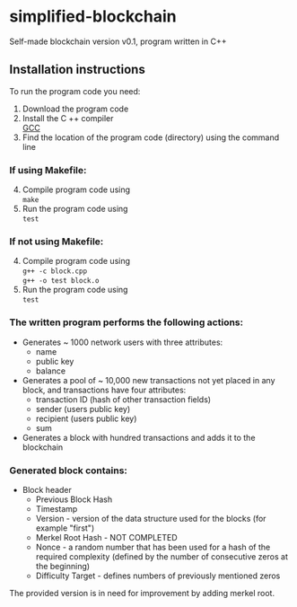 # simplified-blockchain

Self-made blockchain version v0.1, 
program written in C++ 

## Installation instructions
To run the program code you need:

1. Download the program code
2. Install the C ++ compiler
 <br />[GCC](https://gcc.gnu.org/)
3. Find the location of the program code (directory) using the command line

### If using Makefile:

4. Compile program code using
   <br /> `make` 
5. Run the program code using
   <br /> `test` 
   
### If not using Makefile:

4. Compile program code using
   <br /> `g++ -c block.cpp` 
   <br /> `g++ -o test block.o` 
5. Run the program code using
   <br /> `test` 

### The written program performs the following actions:
* Generates ~ 1000 network users with three attributes:
  * name
  * public key
  * balance
* Generates a pool of ~ 10,000 new transactions not yet placed in any block, and transactions have four attributes:
  * transaction ID (hash of other transaction fields)
  * sender (users public key)
  * recipient (users public key)
  * sum
* Generates a block with hundred transactions and adds it to the blockchain

### Generated block contains:
* Block header
  * Previous Block Hash
  * Timestamp
  * Version - version of the data structure used for the blocks (for example "first")
  * Merkel Root Hash - NOT COMPLETED
  * Nonce - a random number that has been used for a hash of the required complexity (defined by the number of consecutive zeros at the beginning)
  * Difficulty Target - defines numbers of previously mentioned zeros
  
The provided version is in need for improvement by adding merkel root.

